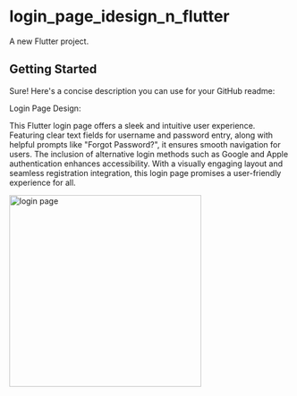 # login_page_idesign_n_flutter

A new Flutter project.

## Getting Started


Sure! Here's a concise description you can use for your GitHub readme:

Login Page Design:

This Flutter login page offers a sleek and intuitive user experience. Featuring clear text fields for username and password entry, along with helpful prompts like "Forgot Password?", it ensures smooth navigation for users. The inclusion of alternative login methods such as Google and Apple authentication enhances accessibility. With a visually engaging layout and seamless registration integration, this login page promises a user-friendly experience for all.

<img width="343" alt="login page" src="https://github.com/IamaAB/Login-Page-Design-in-Flutter/assets/102419256/41e2b3dc-3fbb-4884-a869-001ef2b60b5f">
